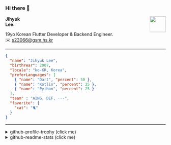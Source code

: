 ### Hi there 👋
<img src="https://github.githubassets.com/images/mona-loading-default.gif" width="50px" align="right">
</a>

**Jihyuk\
Lee.**

19yo Korean Flutter Developer & Backend Engineer.\
✉️ <s23066@gsm.hs.kr>

---

```json
{
  "name": "Jihyuk Lee",
  "birthYear": 2007,
  "locale": "ko-KR, Korea",
  "preferLanguages": [
    { "name": "Dart", "percent": 50 },
    { "name": "Kotlin", "percent": 25 },
    { "name": "Python", "percent": 25 }
  ],
  "team" : "AING, DEF, ···",
  "favorite": {
    "cat": "🐈"
  }
}
```
---
<details>
  <summary>github-profile-trophy (click me)</summary>
  
![](https://github-profile-trophy.vercel.app/?username=withJihyuk&row=1&column=8&theme=nord)
  
</details>
<details>
  <summary>github-readme-stats (click me)</summary>
  
<!--START_SECTION:waka-->
![Code Time](http://img.shields.io/badge/Code%20Time-817%20hrs%209%20mins-blue)

![Lines of code](https://img.shields.io/badge/%EC%A0%80%EB%8A%94%20%EC%97%AC%ED%83%9C%EA%B9%8C%EC%A7%80%20-780.5%20thousand%20%EC%A4%84%EC%9D%98%20%EC%BD%94%EB%93%9C%EB%A5%BC%20%EC%9E%91%EC%84%B1%ED%96%88%EC%96%B4%EC%9A%94.-blue)

**저는 아침형 인간이에요. 🐤** 

```text
🌞 아침                     774 commits         █████░░░░░░░░░░░░░░░░░░░░   19.62 % 
🌆 낮　                     1407 commits        █████████░░░░░░░░░░░░░░░░   35.67 % 
🌃 저녁                     1407 commits        █████████░░░░░░░░░░░░░░░░   35.67 % 
🌙 밤　                     356 commits         ██░░░░░░░░░░░░░░░░░░░░░░░   09.03 % 
```


📊 **저는 이번주를 이렇게 시간을 보냈어요.** 

```text
🕑︎ Timezone: Asia/Seoul

💬 프로그래밍 언어들: 
Kotlin                   15 hrs 35 mins      ██████████████████░░░░░░░   72.24 % 
Dart                     3 hrs 36 mins       ████░░░░░░░░░░░░░░░░░░░░░   16.70 % 
YAML                     1 hr 43 mins        ██░░░░░░░░░░░░░░░░░░░░░░░   08.01 % 
Bash                     12 mins             ░░░░░░░░░░░░░░░░░░░░░░░░░   00.98 % 
Properties               7 mins              ░░░░░░░░░░░░░░░░░░░░░░░░░   00.58 % 

🔥 에디터들: 
IntelliJ IDEA            17 hrs 19 mins      ████████████████████░░░░░   80.22 % 
VS Code                  4 hrs 16 mins       █████░░░░░░░░░░░░░░░░░░░░   19.78 % 

💻 운영 체제들: 
Mac                      21 hrs 35 mins      █████████████████████████   100.00 % 
```


 Last Updated on 16/04/2025 18:52:37 UTC
<!--END_SECTION:waka-->

</details>

</div>

